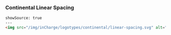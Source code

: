 ### Continental Linear Spacing

```html
showSource: true
---
<img src="/img/inCharge/logotypes/continental/linear-spacing.svg" alt="incharge-logotype-continental-linear-spacing" />
```
